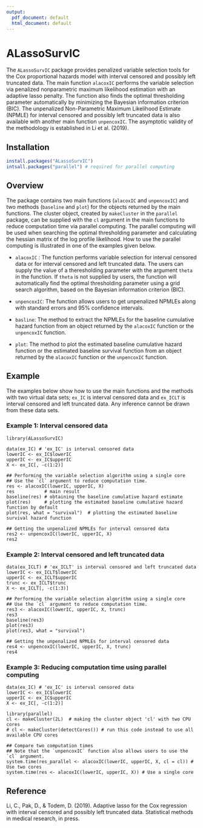```yaml
---
output:
  pdf_document: default
  html_document: default
---
```

# ALassoSurvIC

The `ALassoSurvIC` package provides penalized variable selection tools for the Cox proportional hazards model with interval censored and possibly left truncated data. The main function `alacoxIC` performs the variable selection via penalized nonparametric maximum likelihood estimation with an adaptive lasso penalty. The function also finds the optimal thresholding parameter automatically by minimizing the Bayesian information criterion (BIC). The unpenalized Non-Parametric Maximum Likelihood Estimate (NPMLE) for interval censored and possibly left truncated data is also available with another main function `unpencoxIC`. The asymptotic validity of the methodology is established in Li et al. (2019). 

## Installation
``` r
install.packages("ALassoSurvIC")
intsall.packages("parallel") # required for parallel computing
```

## Overview
The package contains two main functions (`alacoxIC` and `unpencoxIC`) and two methods (`baseline` and `plot`) for the objects returned by the main functions. The cluster object, created by `makeCluster` in the `parallel` package, can be supplied with the `cl` argument in the main functions to reduce computation time via parallel computing. The parallel computing will be used when searching the optimal thresholding parameter and calculating the hessian matrix of the log profile likelihood. How to use the parallel computing is illustrated in one of the examples given below.

* `alacoxIC` : The function performs variable selection for interval censored data or for interval censored and left truncated data. The users can supply the value of a theresholding parameter with the argument `theta` in the function. If `theta` is not supplied by users, the function will automatically find the optimal thresholding parameter using a grid search algorithm, based on the Bayesian information criterion (BIC).

* `unpencoxIC`: The function allows users to get unpenalized NPMLEs along with standard errors and 95\% confidence intervals. 

* `basline`: The method to extract the NPMLEs for the baseline cumulative hazard function from an object returned by the `alacoxIC` function or the `unpencoxIC` function.

* `plot`: The method to plot the estimated baseline cumulative hazard function or the estimated baseline survival function from an object returned by the `alacoxIC` function or the `unpencoxIC` function.

## Example
The examples below show how to use the main functions and the methods with two virtual data sets; `ex_IC` is interval censored data and `ex_ICLT` is interval censored and left truncated data. Any inference cannot be drawn from these data sets.

### Example 1: Interval censored data
```
library(ALassoSurvIC)

data(ex_IC) # 'ex_IC' is interval censored data
lowerIC <- ex_IC$lowerIC
upperIC <- ex_IC$upperIC
X <- ex_IC[, -c(1:2)]

## Performing the variable selection algorithm using a single core
## Use the `cl` argument to reduce computation time.
res <- alacoxIC(lowerIC, upperIC, X)
res           # main result
baseline(res) # obtaining the baseline cumulative hazard estimate
plot(res)     # plotting the estimated baseline cumulative hazard function by default
plot(res, what = "survival")  # plotting the estimated baseline survival hazard function

## Getting the unpenalized NPMLEs for interval censored data
res2 <- unpencoxIC(lowerIC, upperIC, X)
res2
```

### Example 2: Interval censored and left truncated data
```
data(ex_ICLT) # 'ex_ICLT' is interval censored and left truncated data
lowerIC <- ex_ICLT$lowerIC
upperIC <- ex_ICLT$upperIC
trunc <- ex_ICLT$trunc
X <- ex_ICLT[, -c(1:3)]

## Performing the variable selection algorithm using a single core
## Use the `cl` argument to reduce computation time.
res3 <- alacoxIC(lowerIC, upperIC, X, trunc)
res3
baseline(res3)
plot(res3)
plot(res3, what = "survival")

## Getting the unpenalized NPMLEs for interval censored data
res4 <- unpencoxIC(lowerIC, upperIC, X, trunc)
res4
```

### Example 3: Reducing computation time using parallel computing
```
data(ex_IC) # 'ex_IC' is interval censored data
lowerIC <- ex_IC$lowerIC
upperIC <- ex_IC$upperIC
X <- ex_IC[, -c(1:2)]

library(parallel)
cl <- makeCluster(2L)  # making the cluster object 'cl' with two CPU cores
# cl <- makeCluster(detectCores()) # run this code instead to use all available CPU cores

## Compare two computation times
## Note that the `unpencoxIC` function also allows users to use the `cl` argument.
system.time(res_parallel <- alacoxIC(lowerIC, upperIC, X, cl = cl)) # Use two cores
system.time(res <- alacoxIC(lowerIC, upperIC, X)) # Use a single core
```

## Reference
Li, C., Pak, D., & Todem, D. (2019). Adaptive lasso for the Cox regression with interval censored and possibly left truncated data. Statistical methods in medical research, in press.

